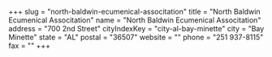 +++
slug = "north-baldwin-ecumenical-associtation"
title = "North Baldwin Ecumenical Associtation"
name = "North Baldwin Ecumenical Associtation"
address = "700 2nd Street"
cityIndexKey = "city-al-bay-minette"
city = "Bay Minette"
state = "AL"
postal = "36507"
website = ""
phone = "251 937-8115"
fax = ""
+++
